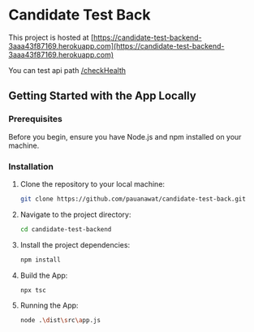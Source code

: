 # Candidate Test Back

This project is hosted at [https://candidate-test-backend-3aaa43f87169.herokuapp.com](https://candidate-test-backend-3aaa43f87169.herokuapp.com)

You can test api path [/checkHealth](https://candidate-test-backend-3aaa43f87169.herokuapp.com/checkHealth)

## Getting Started with the App Locally

### Prerequisites

Before you begin, ensure you have Node.js and npm installed on your machine.

### Installation

1. Clone the repository to your local machine:

   ```bash
   git clone https://github.com/pauanawat/candidate-test-back.git

2. Navigate to the project directory:

   ```bash
   cd candidate-test-backend
   
3. Install the project dependencies:

   ```bash
   npm install
   
4. Build the App:

   ```bash
   npx tsc

5. Running the App:

   ```bash
   node .\dist\src\app.js
